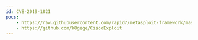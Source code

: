```yaml
---
id: CVE-2019-1821
pocs:
    - https://raw.githubusercontent.com/rapid7/metasploit-framework/master/modules/exploits/linux/http/cpi_tararchive_upload.rb
    - https://github.com/k8gege/CiscoExploit
---
```

